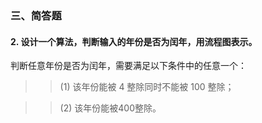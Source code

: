 ### 三、简答题
#### 2. 设计一个算法，判断输入的年份是否为闰年，用流程图表示。
判断任意年份是否为闰年，需要满足以下条件中的任意一个：

>> (1) 该年份能被 4 整除同时不能被 100 整除；

>> (2) 该年份能被400整除。
